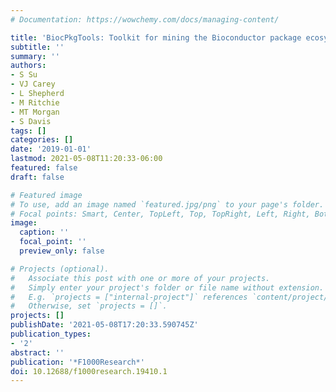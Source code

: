 ```yaml
---
# Documentation: https://wowchemy.com/docs/managing-content/

title: 'BiocPkgTools: Toolkit for mining the Bioconductor package ecosystem'
subtitle: ''
summary: ''
authors:
- S Su
- VJ Carey
- L Shepherd
- M Ritchie
- MT Morgan
- S Davis
tags: []
categories: []
date: '2019-01-01'
lastmod: 2021-05-08T11:20:33-06:00
featured: false
draft: false

# Featured image
# To use, add an image named `featured.jpg/png` to your page's folder.
# Focal points: Smart, Center, TopLeft, Top, TopRight, Left, Right, BottomLeft, Bottom, BottomRight.
image:
  caption: ''
  focal_point: ''
  preview_only: false

# Projects (optional).
#   Associate this post with one or more of your projects.
#   Simply enter your project's folder or file name without extension.
#   E.g. `projects = ["internal-project"]` references `content/project/deep-learning/index.md`.
#   Otherwise, set `projects = []`.
projects: []
publishDate: '2021-05-08T17:20:33.590745Z'
publication_types:
- '2'
abstract: ''
publication: '*F1000Research*'
doi: 10.12688/f1000research.19410.1
---
```

